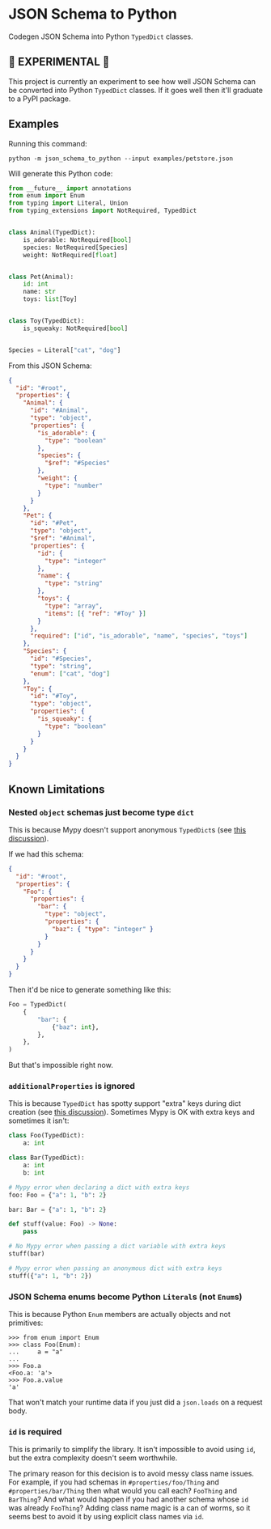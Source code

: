 # JSON Schema to Python

Codegen JSON Schema into Python `TypedDict` classes.

## 🚧 EXPERIMENTAL 🚧

This project is currently an experiment to see how well JSON Schema can be converted into Python `TypedDict` classes. If it goes well then it'll graduate to a PyPI package.

## Examples

Running this command:

```
python -m json_schema_to_python --input examples/petstore.json
```

Will generate this Python code:

```py
from __future__ import annotations
from enum import Enum
from typing import Literal, Union
from typing_extensions import NotRequired, TypedDict


class Animal(TypedDict):
    is_adorable: NotRequired[bool]
    species: NotRequired[Species]
    weight: NotRequired[float]


class Pet(Animal):
    id: int
    name: str
    toys: list[Toy]


class Toy(TypedDict):
    is_squeaky: NotRequired[bool]


Species = Literal["cat", "dog"]
```

From this JSON Schema:

```json
{
  "id": "#root",
  "properties": {
    "Animal": {
      "id": "#Animal",
      "type": "object",
      "properties": {
        "is_adorable": {
          "type": "boolean"
        },
        "species": {
          "$ref": "#Species"
        },
        "weight": {
          "type": "number"
        }
      }
    },
    "Pet": {
      "id": "#Pet",
      "type": "object",
      "$ref": "#Animal",
      "properties": {
        "id": {
          "type": "integer"
        },
        "name": {
          "type": "string"
        },
        "toys": {
          "type": "array",
          "items": [{ "ref": "#Toy" }]
        }
      },
      "required": ["id", "is_adorable", "name", "species", "toys"]
    },
    "Species": {
      "id": "#Species",
      "type": "string",
      "enum": ["cat", "dog"]
    },
    "Toy": {
      "id": "#Toy",
      "type": "object",
      "properties": {
        "is_squeaky": {
          "type": "boolean"
        }
      }
    }
  }
}
```

## Known Limitations

### Nested `object` schemas just become type `dict`

This is because Mypy doesn't support anonymous `TypedDict`s (see [this discussion](https://github.com/python/mypy/issues/9884)).

If we had this schema:

```json
{
  "id": "#root",
  "properties": {
    "Foo": {
      "properties": {
        "bar": {
          "type": "object",
          "properties": {
            "baz": { "type": "integer" }
          }
        }
      }
    }
  }
}
```

Then it'd be nice to generate something like this:

```py
Foo = TypedDict(
    {
        "bar": {
            {"baz": int},
        },
    },
)
```

But that's impossible right now.

### `additionalProperties` is ignored

This is because `TypedDict` has spotty support "extra" keys during dict creation (see [this discussion](https://github.com/python/mypy/issues/4617)). Sometimes Mypy is OK with extra keys and sometimes it isn't:

```py
class Foo(TypedDict):
    a: int

class Bar(TypedDict):
    a: int
    b: int

# Mypy error when declaring a dict with extra keys
foo: Foo = {"a": 1, "b": 2}

bar: Bar = {"a": 1, "b": 2}

def stuff(value: Foo) -> None:
    pass

# No Mypy error when passing a dict variable with extra keys
stuff(bar)

# Mypy error when passing an anonymous dict with extra keys
stuff({"a": 1, "b": 2})
```

### JSON Schema enums become Python `Literal`s (not `Enum`s)

This is because Python `Enum` members are actually objects and not primitives:

```
>>> from enum import Enum
>>> class Foo(Enum):
...     a = "a"
...
>>> Foo.a
<Foo.a: 'a'>
>>> Foo.a.value
'a'
```

That won't match your runtime data if you just did a `json.loads` on a request body.

### `id` is required

This is primarily to simplify the library. It isn't impossible to avoid using `id`, but the extra complexity doesn't seem worthwhile.

The primary reason for this decision is to avoid messy class name issues. For example, if you had schemas in `#properties/foo/Thing` and `#properties/bar/Thing` then what would you call each? `FooThing` and `BarThing`? And what would happen if you had another schema whose `id` was already `FooThing`? Adding class name magic is a can of worms, so it seems best to avoid it by using explicit class names via `id`.
